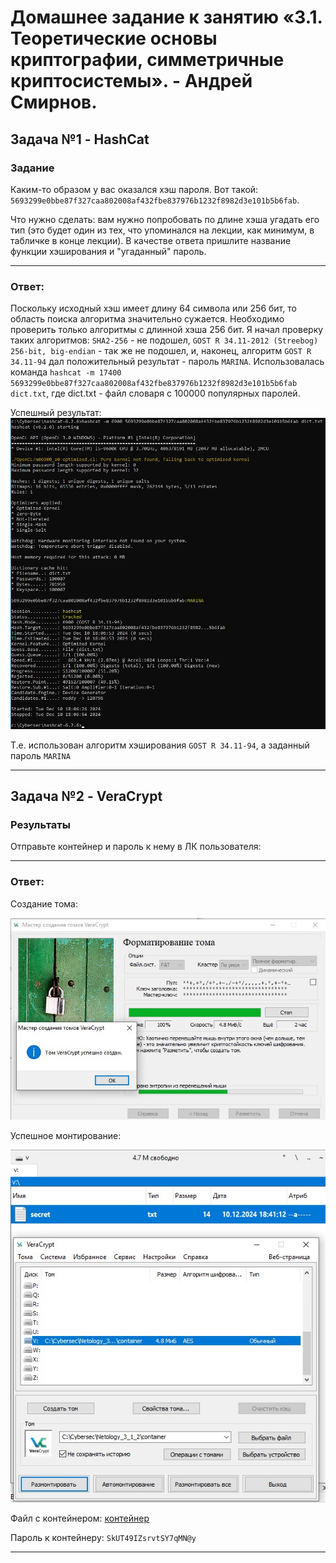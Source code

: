 # Домашнее задание к занятию «3.1. Теоретические основы криптографии, симметричные криптосистемы». - Андрей Смирнов.


## Задача №1 - HashCat

### Задание

Каким-то образом у вас оказался хэш пароля. Вот такой: `5693299e0bbe87f327caa802008af432fbe837976b1232f8982d3e101b5b6fab`.

Что нужно сделать: вам нужно попробовать по длине хэша угадать его тип (это будет один из тех, что упоминался на лекции, как минимум, в табличке в конце лекции).
В качестве ответа пришлите название функции хэширования и "угаданный" пароль.


-----


### Ответ:

Поскольку исходный хэш имеет длину 64 символа или 256 бит, то область поиска алгоритма значительно сужается. Необходимо проверить только алгоритмы с длинной хэша 256 бит. Я начал проверку таких алгоритмов: `SHA2-256` - не подошел, `GOST R 34.11-2012 (Streebog) 256-bit, big-endian` - так же не подошел, и, наконец, алгоритм `GOST R 34.11-94` дал положительный результат - пароль `MARINA`.
Использовалась команда `hashcat -m 17400 5693299e0bbe87f327caa802008af432fbe837976b1232f8982d3e101b5b6fab dict.txt`, где dict.txt - файл словаря с 100000 популярных паролей. 

Успешный результат:
![sshot3_1_z1-1](img/3_1_1.jpg)

Т.е. использован алгоритм хэширования `GOST R 34.11-94`, а заданный пароль `MARINA`


-----


## Задача №2 - VeraCrypt

### Результаты

Отправьте контейнер и пароль к нему в ЛК пользователя:


-----


### Ответ:

Создание тома:

![sshot3_1_z2-1](img/3_1_2.jpg)

Успешное монтирование:

![sshot3_1_z2-2](img/3_1_3.jpg)

Файл с контейнером:
[контейнер](https://github.com/Git4Soul/Git4Soul-Netology-SIB-50-HW/blob/1f746e880e8fd4fbc2c63f996bc8cbafc0aad012/assets/container)

Пароль к контейнеру: `SkUT49IZsrvtSY7qMN@y`

-----


